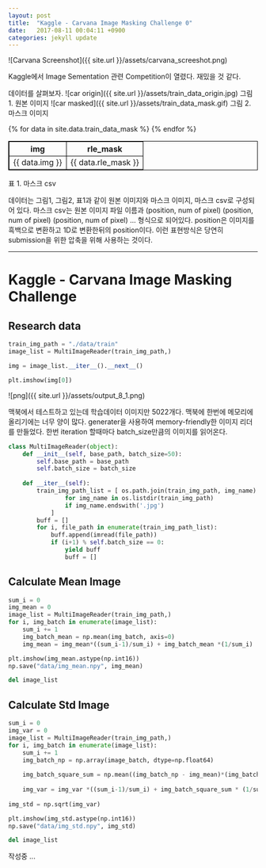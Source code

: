 ```yaml
---
layout: post
title:  "Kaggle - Carvana Image Masking Challenge 0"
date:   2017-08-11 00:04:11 +0900
categories: jekyll update
---
```


![Carvana Screenshot]({{ site.url }}/assets/carvana_screeshot.png)

Kaggle에서 Image Sementation 관련 Competition이 열렸다. 재밌을 것 같다. 

데이터를 살펴보자. 
![car origin]({{ site.url }}/assets/train_data_origin.jpg)
그림 1. 원본 이미지
![car masked]({{ site.url }}/assets/train_data_mask.gif)
그림 2. 마스크 이미지

<style>
table {
    border-collapse: collapse;
}

table, th, td {
    border: 1px solid black;
}
</style>
<table style="border : 1px solid black;">
    <thead>
        <tr>
            <th>img</th>
            <th>rle_mask</th>
        </tr>
    </thead>
    <tbody>
    {% for data in site.data.train_data_mask %}
        <tr>
            <td>{{ data.img }}</td>
            <td>{{ data.rle_mask }}</td>
        </tr>
    {% endfor %}
    </tbody>
</table>
표 1. 마스크 csv

데이터는 그림1, 그림2, 표1과 같이 원본 이미지와 마스크 이미지, 마스크 csv로 구성되어 있다. 마스크 csv는 원본 이미지 파일 이름과 (position, num of pixel) (position, num of pixel) (position, num of pixel) ... 형식으로 되어있다. position은 이미지를 흑백으로 변환하고 1D로 변환한뒤의 position이다. 이런 표현방식은 당연히 submission을 위한 압축을 위해 사용하는 것이다.

- - - 

# Kaggle - Carvana Image Masking Challenge  
## Research data

```python
train_img_path = "./data/train"
image_list = MultiImageReader(train_img_path,)
```

```python
img = image_list.__iter__().__next__()
```

```python
plt.imshow(img[0])
```
![png]({{ site.url }}/assets/output_8_1.png)


맥북에서 테스트하고 있는데 학습데이터 이미지만 5022개다. 맥북에 한번에 메모리에 올리기에는 너무 양이 많다. generater을 사용하여 memory-friendly한 이미지 리더를 만들었다. 한번 iteration 할때마다 batch_size만큼의 이미지를 읽어온다. 
```python
class MultiImageReader(object):
    def __init__(self, base_path, batch_size=50):
        self.base_path = base_path
        self.batch_size = batch_size 
        
    def __iter__(self):
        train_img_path_list = [ os.path.join(train_img_path, img_name)
                for img_name in os.listdir(train_img_path)
                if img_name.endswith('.jpg')
            ]
        buff = []
        for i, file_path in enumerate(train_img_path_list):
            buff.append(imread(file_path))
            if (i+1) % self.batch_size == 0:
                yield buff
                buff = []
```


## Calculate Mean Image
```python
sum_i = 0
img_mean = 0
image_list = MultiImageReader(train_img_path,)
for i, img_batch in enumerate(image_list):
    sum_i += 1
    img_batch_mean = np.mean(img_batch, axis=0)
    img_mean = img_mean*((sum_i-1)/sum_i) + img_batch_mean *(1/sum_i)
```


```python
plt.imshow(img_mean.astype(np.int16))
np.save("data/img_mean.npy", img_mean)

del image_list
```

## Calculate Std Image


```python
sum_i = 0
img_var = 0
image_list = MultiImageReader(train_img_path,)
for i, img_batch in enumerate(image_list):
    sum_i += 1
    img_batch_np = np.array(image_batch, dtype=np.float64)
    
    img_batch_square_sum = np.mean((img_batch_np - img_mean)*(img_batch_np - img_mean), axis=0)
    
    img_var = img_var *((sum_i-1)/sum_i) + img_batch_square_sum * (1/sum_i)
    
img_std = np.sqrt(img_var)
```


```python
plt.imshow(img_std.astype(np.int16))
np.save("data/img_std.npy", img_std)

del image_list
```

작성중 ...
